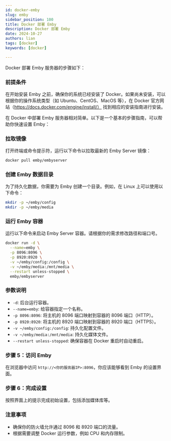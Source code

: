 ```yaml
---
id: docker-emby
slug: emby 
sidebar_position: 100  
title: Docker 部署 Emby
description: Docker 部署 Emby
date: 2024-10-27
authors: lian
tags: [docker]
keywords: [docker]

---
```



Docker 部署 Emby 服务器的步骤如下：

### 前提条件

在开始安装 Emby 之前，确保你的系统已经安装了 Docker。如果尚未安装，可以根据你的操作系统类型（如 Ubuntu、CentOS、MacOS 等），在 Docker 官方网站（https://docs.docker.com/engine/install/） 
找到相应的安装指南进行安装。

在 Docker 中部署 Emby 服务器相对简单。以下是一个基本的步骤指南，可以帮助你快速设置 Emby：


### 拉取镜像
打开终端或命令提示符，运行以下命令以拉取最新的 Emby Server 镜像：

```bash
docker pull emby/embyserver
```

### 创建 Emby 数据目录

为了持久化数据，你需要为 Emby 创建一个目录。例如，在 Linux 上可以使用以下命令：

```bash
mkdir -p ~/emby/config
mkdir -p ~/emby/media
```

### 运行 Emby 容器

运行以下命令来启动 Emby Server 容器。请根据你的需求修改路径和端口号。

```bash
docker run -d \
  --name=emby \
  -p 8096:8096 \
  -p 8920:8920 \
  -v ~/emby/config:/config \
  -v ~/emby/media:/mnt/media \
  --restart unless-stopped \
  emby/embyserver
```

### 参数说明

- `-d`: 后台运行容器。
- `--name=emby`: 给容器指定一个名称。
- `-p 8096:8096`: 将主机的 8096 端口映射到容器的 8096 端口（HTTP）。
- `-p 8920:8920`: 将主机的 8920 端口映射到容器的 8920 端口（HTTPS）。
- `-v ~/emby/config:/config`: 持久化配置文件。
- `-v ~/emby/media:/mnt/media`: 持久化媒体文件。
- `--restart unless-stopped`: 确保容器在 Docker 重启时自动重启。

### 步骤 5：访问 Emby

在浏览器中访问 `http://<你的服务器IP>:8096`，你应该能够看到 Emby 的设置界面。

### 步骤 6：完成设置

按照界面上的提示完成初始设置，包括添加媒体库等。

### 注意事项

- 确保你的防火墙允许通过 8096 和 8920 端口的流量。
- 根据需要调整 Docker 运行参数，例如 CPU 和内存限制。

